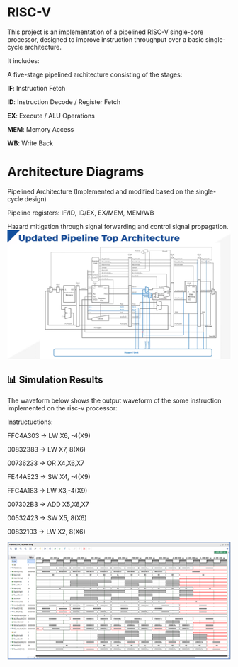 # RISC-V

This project is an implementation of a pipelined RISC-V single-core processor, designed to improve instruction throughput over a basic single-cycle architecture.

It includes:

A five-stage pipelined architecture consisting of the stages:

**IF**: Instruction Fetch

**ID**: Instruction Decode / Register Fetch

**EX**: Execute / ALU Operations

**MEM**: Memory Access

**WB**: Write Back

# Architecture Diagrams

Pipelined Architecture (Implemented and modified based on the single-cycle design)

Pipeline registers: IF/ID, ID/EX, EX/MEM, MEM/WB

Hazard mitigation through signal forwarding and control signal propagation.
![Risc-V Pipelined Architecture](Risc-V_Pipelined_Architecture.png)



## 📊 Simulation Results

The waveform below shows the output waveform of the some instruction implemented on the risc-v processor:

Instructuctions: 

FFC4A303 → LW X6, -4(X9)

00832383 → LW X7, 8(X6)

00736233 → OR X4,X6,X7

FE44AE23 → SW X4, -4(X9)

FFC4A183 → LW X3,-4(X9)

007302B3 → ADD X5,X6,X7

00532423 → SW X5, 8(X6)

00832103 → LW X2, 8(X6)

![Risc-v waveform](RISCV_Pipelined_waveform.png)

